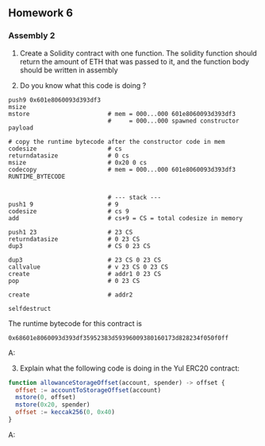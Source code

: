 ## Homework 6

### Assembly 2

1. Create a Solidity contract with one function. The solidity function should return the amount of ETH that was passed to it, and the function body should be written in assembly

2. Do you know what this code is doing ?

```
push9 0x601e8060093d393df3
msize
mstore                      # mem = 000...000 601e8060093d393df3
                            #     = 000...000 spawned constructor payload

# copy the runtime bytecode after the constructor code in mem
codesize                    # cs
returndatasize              # 0 cs
msize                       # 0x20 0 cs
codecopy                    # mem = 000...000 601e8060093d393df3 RUNTIME_BYTECODE


                            # --- stack ---
push1 9                     # 9
codesize                    # cs 9
add                         # cs+9 = CS = total codesize in memory

push1 23                    # 23 CS
returndatasize              # 0 23 CS
dup3                        # CS 0 23 CS

dup3                        # 23 CS 0 23 CS
callvalue                   # v 23 CS 0 23 CS
create                      # addr1 0 23 CS
pop                         # 0 23 CS

create                      # addr2

selfdestruct
```

The runtime bytecode for this contract is

```
0x68601e8060093d393df35952383d59396009380160173d828234f050f0ff
```

A: 

3. Explain what the following code is doing in the Yul ERC20 contract:

```js
function allowanceStorageOffset(account, spender) -> offset {
  offset := accountToStorageOffset(account)
  mstore(0, offset)
  mstore(0x20, spender)
  offset := keccak256(0, 0x40)
}
```

A: